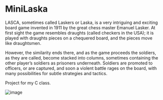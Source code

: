 # MiniLaska

LASCA, sometimes called Laskers or Laska, is a very intriguing and exciting board game invented in 1911 by the great chess master Emanuel Lasker. At first sight the game resembles draughts (called checkers in the USA); it is played with draughts pieces on a chequered board, and the pieces move like draughtsmen.

However, the similarity ends there, and as the game proceeds the soldiers, as they are called, become stacked into columns, sometimes containing the other player’s soldiers as prisoners underneath. Soldiers are promoted to officers, or are captured, and soon a violent battle rages on the board, with many possibilities for subtle strategies and tactics.

Project for my C class.

![image](https://github.com/Cela24k/MiniLaska/assets/62605203/13113e3a-4dc5-4cdd-9ab9-16c7bb9d5c4b)
